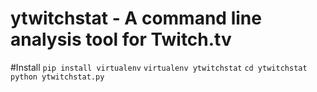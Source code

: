 # ytwitchstat - A command line analysis tool for Twitch.tv

#Install 
`pip install virtualenv`
`virtualenv ytwitchstat`
`cd ytwitchstat`
`python ytwitchstat.py`
